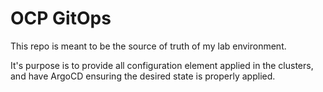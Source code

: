 # OCP GitOps

This repo is meant to be the source of truth of my lab environment.

It's purpose is to provide all configuration element applied in the clusters, and have ArgoCD ensuring the desired state is properly applied.
